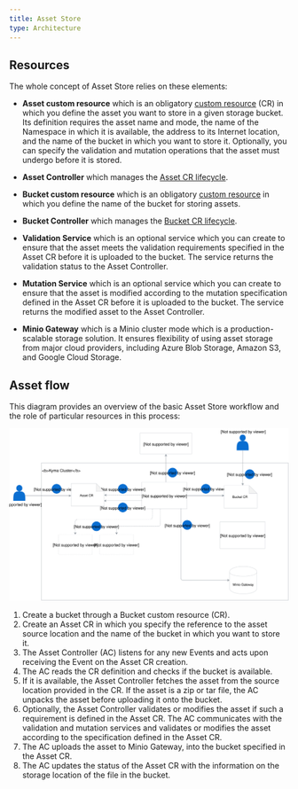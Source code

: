```yaml
---
title: Asset Store
type: Architecture
---
```


## Resources

The whole concept of Asset Store relies on these elements:

- **Asset custom resource** which is an obligatory [custom resource](#custom-resource-asset) (CR) in which you define the asset you want to store in a given storage bucket. Its definition requires the asset name and mode, the name of the Namespace in which it is available, the address to its Internet location, and the name of the bucket in which you want to store it. Optionally, you can specify the validation and mutation operations that the asset must undergo before it is stored.

- **Asset Controller** which manages the [Asset CR lifecycle](#details-bucket-custom-resource-lifecycle).

- **Bucket custom resource** which is an obligatory [custom resource](#custom-resource-bucket) in which you define the name of the bucket for storing assets.

- **Bucket Controller** which manages the [Bucket CR lifecycle](#details-asset-custom-resource-lifecycle).

- **Validation Service** which is an optional service which you can create to ensure that the asset meets the validation requirements specified in the Asset CR before it is uploaded to the bucket. The service returns the validation status to the Asset Controller.

- **Mutation Service** which is an optional service which you can create to ensure that the asset is modified according to the mutation specification defined in the Asset CR before it is uploaded to the bucket. The service returns the modified asset to the Asset Controller.

- **Minio Gateway** which is a Minio cluster mode which is a production-scalable storage solution. It ensures flexibility of using asset storage from major cloud providers, including Azure Blob Storage, Amazon S3, and Google Cloud Storage.

## Asset flow

This diagram provides an overview of the basic Asset Store workflow and the role of particular resources in this process:

![](assets/asset-store-architecture.svg)

1. Create a bucket through a Bucket custom resource (CR).
2. Create an Asset CR in which you specify the reference to the asset source location and the name of the bucket in which you want to store it.
3. The Asset Controller (AC) listens for any new Events and acts upon receiving the Event on the Asset CR creation.
4. The AC reads the CR definition and checks if the bucket is available.
5. If it is available, the Asset Controller fetches the asset from the source location provided in the CR. If the asset is a zip or tar file, the AC unpacks the asset before uploading it onto the bucket.
6. Optionally, the Asset Controller validates or modifies the asset if such a requirement is defined in the Asset CR. The AC communicates with the validation and mutation services and validates or modifies the asset according to the specification defined in the Asset CR.
7. The AC uploads the asset to Minio Gateway, into the bucket specified in the Asset CR.
8. The AC updates the status of the Asset CR with the information on the storage location of the file in the bucket.
